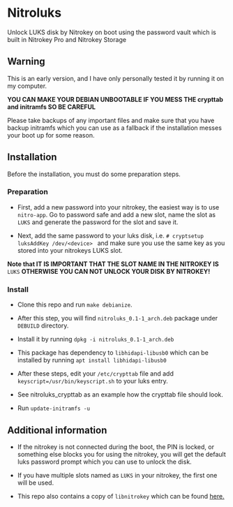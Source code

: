 # Nitroluks

Unlock LUKS disk by Nitrokey on boot using the password vault which is built in Nitrokey Pro and Nitrokey Storage

## Warning

This is an early version, and I have only personally tested it by running it on my computer.

__YOU CAN MAKE YOUR DEBIAN UNBOOTABLE IF YOU MESS THE crypttab and initramfs SO BE CAREFUL__

Please take backups of any important files and make sure that you have backup initramfs which you can use as a fallback if the installation messes your boot up for some reason.

## Installation

Before the installation, you must do some preparation steps.

### Preparation
* First, add a new password into your nitrokey, the easiest way is to use `nitro-app`. Go to password safe and add a new slot, name the slot as `LUKS` and generate the password for the slot and save it.

* Next, add the same password to your luks disk, i.e. `# cryptsetup luksAddKey /dev/<device> ` and make sure you use the same key as you stored into your nitrokeys LUKS slot.

__Note that IT IS IMPORTANT THAT THE SLOT NAME IN THE NITROKEY IS__ `LUKS` __OTHERWISE YOU CAN NOT UNLOCK YOUR DISK BY NITROKEY!__


### Install
* Clone this repo and run `make debianize`.

* After this step, you will find `nitroluks_0.1-1_arch.deb` package under `DEBUILD` directory.

* Install it by running `dpkg -i nitroluks_0.1-1_arch.deb`

* This package has dependency to `libhidapi-libusb0` which can be installed by running `apt install libhidapi-libusb0`

* After these steps, edit your `/etc/crypttab` file and add `keyscript=/usr/bin/keyscript.sh` to your luks entry. 

* See nitroluks_crypttab as an example how the crypttab file should look.

* Run `update-initramfs -u`

## Additional information

* If the nitrokey is not connected during the boot, the PIN is locked, or something else blocks you for using the nitrokey, you will get the default luks password prompt which you can use to unlock the disk.

* If you have multiple slots named as `LUKS` in your nitrokey, the first one will be used.

* This repo also contains a copy of `libnitrokey` which can be found [here.](https://github.com/Nitrokey/libnitrokey)